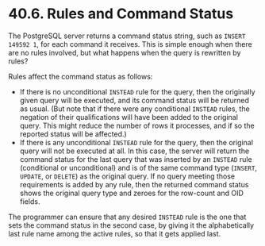 # 40.6. Rules and Command Status

The PostgreSQL server returns a command status string, such as `INSERT 149592 1`, for each command it receives. This is simple enough when there are no rules involved, but what happens when the query is rewritten by rules?

Rules affect the command status as follows:

* If there is no unconditional `INSTEAD` rule for the query, then the originally given query will be executed, and its command status will be returned as usual. (But note that if there were any conditional `INSTEAD` rules, the negation of their qualifications will have been added to the original query. This might reduce the number of rows it processes, and if so the reported status will be affected.)
* If there is any unconditional `INSTEAD` rule for the query, then the original query will not be executed at all. In this case, the server will return the command status for the last query that was inserted by an `INSTEAD` rule (conditional or unconditional) and is of the same command type (`INSERT`, `UPDATE`, or `DELETE`) as the original query. If no query meeting those requirements is added by any rule, then the returned command status shows the original query type and zeroes for the row-count and OID fields.

The programmer can ensure that any desired `INSTEAD` rule is the one that sets the command status in the second case, by giving it the alphabetically last rule name among the active rules, so that it gets applied last.
